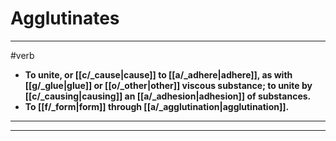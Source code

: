 # Agglutinates
---
#verb
- **To unite, or [[c/_cause|cause]] to [[a/_adhere|adhere]], as with [[g/_glue|glue]] or [[o/_other|other]] viscous substance; to unite by [[c/_causing|causing]] an [[a/_adhesion|adhesion]] of substances.**
- **To [[f/_form|form]] through [[a/_agglutination|agglutination]].**
---
---
